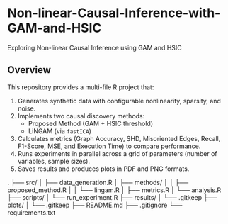 # Non-linear-Causal-Inference-with-GAM-and-HSIC

Exploring Non-linear Causal Inference using GAM and HSIC

## Overview
This repository provides a multi-file R project that:
1. Generates synthetic data with configurable nonlinearity, sparsity, and noise.
2. Implements two causal discovery methods:
   - Proposed Method (GAM + HSIC threshold)
   - LiNGAM (via `fastICA`)
3. Calculates metrics (Graph Accuracy, SHD, Misoriented Edges, Recall, F1-Score, MSE, and Execution Time) to compare performance.
4. Runs experiments in parallel across a grid of parameters (number of variables, sample sizes).
5. Saves results and produces plots in PDF and PNG formats.


.
├── src/
│ ├── data_generation.R
│ ├── methods/
│ │ ├── proposed_method.R
│ │ └── lingam.R
│ ├── metrics.R
│ └── analysis.R
├── scripts/
│ └── run_experiment.R
├── results/
│ └── .gitkeep
├── plots/
│ └── .gitkeep
├── README.md
├── .gitignore
└── requirements.txt
